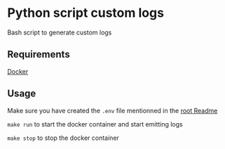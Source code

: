 # Python script custom logs
Bash script to generate custom logs

## Requirements

[Docker](https://www.docker.com/)

## Usage

Make sure you have created the `.env` file mentionned in the [root Readme](../README.md)

`make run` to start the docker container and start emitting logs

`make stop` to stop the docker container
